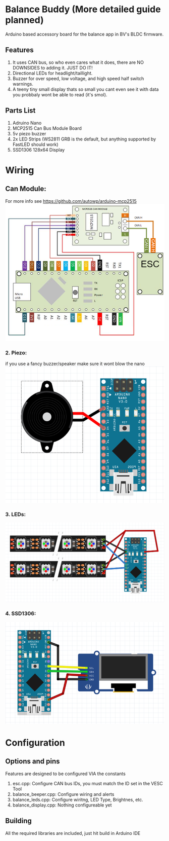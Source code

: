 # Balance Buddy (More detailed guide planned)
Arduino based accessory board for the balance app in BV's BLDC firmware.

## Features
1. It uses CAN bus, so who even cares what it does, there are NO DOWNSIDES to adding it. JUST DO IT!
1. Directional LEDs for headlight/taillight.
1. Buzzer for over speed, low voltage, and high speed half switch warnings.
1. A teeny tiny small display thats so small you cant even see it with data you probbaly wont be able to read (it's smol).

## Parts List
1. Adruino Nano
1. MCP2515 Can Bus Module Board
1. 5v piezo buzzer
1. 2x LED Strips (WS2811 GRB is the default, but anything supported by FastLED should work)
1. SSD1306 128x64 Display

# Wiring
## Can Module: 
For more info see https://github.com/autowp/arduino-mcp2515
![](./wiki/images/can_bus_wiring.png)
### 2. Piezo:
if you use a fancy buzzer/speaker make sure it wont blow the nano
![](./wiki/images/piezo_wiring.png)
### 3. LEDs:
![](./wiki/images/led_wiring.png)
### 4. SSD1306:
![](./wiki/images/display_wiring.png)

# Configuration
## Options and pins
Features are designed to be configured VIA the constants
1. esc.cpp: Configure CAN bus IDs, you must match the ID set in the VESC Tool
1. balance_beeper.cpp: Configure wiring and alerts
1. balance_leds.cpp: Configure wiritng, LED Type, Brightnes, etc.
1. balance_display.cpp: Nothing configureable yet

## Building
All the required libraries are included, just hit build in Arduino IDE
